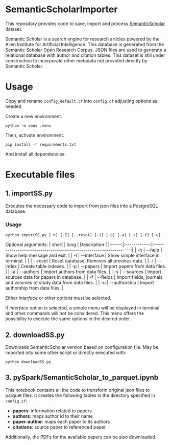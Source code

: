 # SemanticScholarImporter
This repository provides code to save, import and process [SemanticScholar](https://www.semanticscholar.org/) dataset.

Semantic Scholar is a search engine for research articles powered by the Allen Institute for Artificial Intelligence. This database is generated from the Semantic Scholar Open Research Corpus. JSON files are used to generate a relational database with author and citation tables. This dataset is still under construction to incorporate other metadata not provided directly by Semantic Scholar.

# Usage
Copy and rename `config_default.cf` into `config.cf` adjusting options as needed.

Create a new environment.
```
python -m venv .venv
```

Then, activate environment.

```
pip install -r requirements.txt
```
And install all dependencies:

# Executable files

## 1. importSS.py
Executes the necessary code to import from json files into a PostgreSQL database.

### Usage
```
python importSS.py [-h] [-I] [--reset] [-i] [-p] [-a] [-s] [-f] [-u]
```
Optional arguments:
| short |     long     |                            Description                             |
|:-----:|:------------:|:------------------------------------------------------------------:|
|   -h  | --help       | Show help message and exit.                                        |
|   -I  | --interface  | Show simple interface in terminal.                                 |
|       | --reset      | Reset database. Removes all previous data.                         |
|   -i  | --index      | Create table indexes.                                              |
|   -p  | --papers     | Import papers from data files.                                     |
|   -a  | --authors    | Import authors from data files.                                    |
|   -s  | --sources    | Import sources data for papers in database.                        |
|   -f  | --fields     | Import fields, journals and volumes of study data from data files. |
|   -u  | --authorship | Import authorship from data files.                                 |

Either _interface_ or other options must be selected.

If _interface_ option is selected, a simple menu will be displayed in terminal and other commands will not be considered. This menu offers the possibility to execute the same options in the desired order.

## 2. downloadSS.py
Downloads SemanticScholar version based on configuration file. May be imported into some other script or directly executed with:
```
python downloadSS.py
```

## 3. pySpark/SemanticScholar_to_parquet.ipynb

This notebook contains all the code to transform original json files to parquet files. It creates the following tables in the directory specified in `config.cf`:
- **papers**: information related to papers
- **authors**: maps author id to their name
- **paper-author**: maps each paper to its authors
- **citations**: source paper to referenced paper

Additionally, the PDFs for the available papers can be also downloaded.
